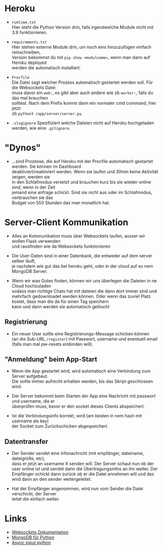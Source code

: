 # Heroku

* `runtime.txt`  
Hier steht die Python Version drin, falls irgendwelche Module nicht mit 3.9 funktionieren.

* `requirements.txt`  
Hier stehen externe Module drin, um noch eins hinzuzufügen einfach reinschreiben,  
Version bekommst du mit `pip show <modulname>`, wenn man dann auf Heroku deployed  
werden die automatisch installiert.

* `Procfile`  
Die Datei sagt welcher Prozess automatisch gestartet werden soll. Für die Websockets Datei  
muss davor ein `web:`, es gibt aber auch andere wie zb `worker:`, falls du das mal brauchen  
solltest. Nach dem Prefix kommt dann ein normaler cmd command, hier jetzt  
zb `python3 /app/server/server.py`.

* `.slugignore`
Spezifiziert welche Dateien nicht auf Heroku hochgeladen werden, wie eine `.gitignore`.


# "Dynos"

* ...sind Prozesse, die auf Heroku mit der Procfile automatisch gestartet werden. Sie können im Dashboard  
deaktiviert/reaktiviert werden. Wenn sie laufen und 30min keine Aktivität zeigen, werden sie  
in den Schlafmodus versetzt und brauchen kurz bis sie wieder online sind, wenn in der Zeit  
jemand eine anfrage schickt. Sind sie nicht aus oder im Schlafmodus, verbrauchen sie das  
Budget von 550 Stunden das man monatlich hat.


# Server-Client Kommunikation

* Alles an Kommunikation muss über Websockets laufen, ausser wir wollen Flask verwenden   
und rausfinden wie da Websockets funktionieren

* Die User-Daten sind in einer Datenbank, die entweder auf dem server selber läuft,  
je nachdem wie gut das bei heroku geht, oder in der cloud auf so nem MongoDB Server.

* Wenn wir was Gutes finden, können wir uns überlegen die Dateien in ne Cloud hochzuladen  
sodass man richtige Chats hat mit dateien die dann dort immer sind und mehrfach gedownloadet werden können. Oder wenn das zuviel Platz kostet, dass man die da für einen Tag speichern  
kann und dann werden sie automatisch gelöscht


## Registrierung

* Ein neuer User sollte eine Registrierungs-Message schicken können  
(an die Sub-URL `/register`) mit Passwort, username und eventuell email  
(falls man mal pw-resets einbinden will).


## "Anmeldung" beim App-Start

* Wenn die App gestartet wird, wird automatisch eine Verbindung zum Server aufgebaut.  
Die sollte immer aufrecht erhalten werden, bis das Skript geschlossen wird.

* Der Server bekommt beim Starten der App eine Nachricht mit passwort und username, die er  
überprüfen muss, bevor er den socket dieses Clients abspeichert.

* Ist die Verbindungsinfo korrekt, wird (am besten in nem hash mit username als key)  
der Socket zum Zurückschicken abgespeichert.


## Datentransfer

* Der Sender sendet eine Infonachricht (mit empfänger, dateiname, dateigröße, etc),  
dass er jetzt an username X senden will. Der Server schaut nun ob der user online ist und sendet dann die Übertragungsinfos an ihn weiter. Der Empfänger schickt dann zurück ob er die Datei annehmen will und das wird dann an den sender weitergeleitet.

* Hat der Empfänger angenommen, wird nun vom Sender die Datei verschickt, der Server  
leitet die einfach weiter.



# Links

* [Websockets Dokumentation](https://websockets.readthedocs.io/en/stable/)
* [MongoDB für Python](https://www.mongodb.com/languages/python)
* [Async input python](https://gist.github.com/delivrance/675a4295ce7dc70f0ce0b164fcdbd798)
